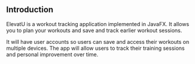 ## Introduction
ElevatU is a workout tracking application implemented in JavaFX. It allows you to plan your workouts and save
and track earlier workout sessions.

It will have user accounts so users can save and access their workouts on multiple devices. 
The app will allow users to track their training sessions and personal improvement over time. 
 